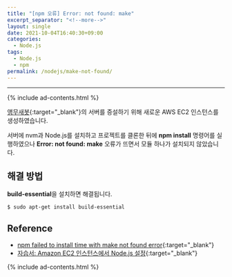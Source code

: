 ```yaml
---
title: "[npm 오류] Error: not found: make"
excerpt_separator: "<!--more-->"
layout: single
date: 2021-10-04T16:40:30+09:00
categories:
  - Node.js
tags:
  - Node.js
  - npm
permalink: /nodejs/make-not-found/
---
```

---
{% include ad-contents.html %}

[앵무새봇](https://koreanbots.dev/bots/795333228662751253){:target="_blank"}의 서버를 증설하기 위해 새로운 AWS EC2 인스턴스를 생성하였습니다.

서버에 nvm과 Node.js를 설치하고 프로젝트를 클론한 뒤에 **npm install** 명령어를 실행하였으나 **Error: not found: make** 오류가 뜨면서 모듈 하나가 설치되지 않았습니다.

<!--more-->

## 해결 방법
**build-essential**을 설치하면 해결됩니다.

```
$ sudo apt-get install build-essential
```

## Reference
* [npm failed to install time with make not found error](https://stackoverflow.com/questions/14772508/npm-failed-to-install-time-with-make-not-found-error){:target="_blank"}
* [자습서: Amazon EC2 인스턴스에서 Node.js 설정](https://docs.aws.amazon.com/ko_kr/sdk-for-javascript/v2/developer-guide/setting-up-node-on-ec2-instance.html){:target="_blank"}

{% include ad-contents.html %}